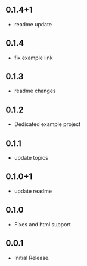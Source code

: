 ## 0.1.4+1

 - readme update

## 0.1.4

 - fix example link

## 0.1.3

 - readme changes

## 0.1.2

 - Dedicated example project

## 0.1.1

 - update topics

## 0.1.0+1

 - update readme

## 0.1.0

 - Fixes and html support

## 0.0.1

- Initial Release.

